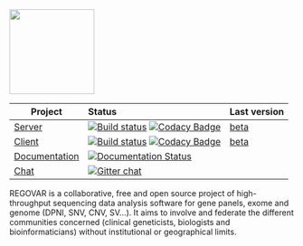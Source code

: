 <img src="https://raw.githubusercontent.com/REGOVAR/Regovar/master/logo/logotitle.color.png" height="150px"/>

| Project        | Status          | Last version |
| ------------- |:-------------|:--------------|
| [Server](https://github.com/REGOVAR/Regovar)       | [![Build status](https://travis-ci.org/REGOVAR/Regovar.svg)](https://travis-ci.org/REGOVAR/Regovar) [![Codacy Badge](https://api.codacy.com/project/badge/Grade/9a1ab34f68894e61a7fb84d1c7f101a8)](https://www.codacy.com/app/Ikit/Regovar?utm_source=github.com&amp;utm_medium=referral&amp;utm_content=REGOVAR/Regovar&amp;utm_campaign=Badge_Grade) | [beta](https://github.com/REGOVAR/Regovar/releases) |
| [Client](https://github.com/REGOVAR/QRegovar)        | [![Build status](https://ci.appveyor.com/api/projects/status/275xv8xawf4hn199?svg=true)](https://ci.appveyor.com/project/ikit/qregovar) [![Codacy Badge](https://api.codacy.com/project/badge/Grade/ec9575b135cb4479ac10866799b00e63)](https://www.codacy.com/app/Ikit/QRegovar?utm_source=github.com&amp;utm_medium=referral&amp;utm_content=REGOVAR/QRegovar&amp;utm_campaign=Badge_Grade) | [beta](https://github.com/REGOVAR/QRegovar/releases) |
| [Documentation](http://regovar.readthedocs.io/fr/latest/)           | [![Documentation Status](https://readthedocs.org/projects/regovar/badge/?version=latest)](https://readthedocs.org/projects/regovar/) | |
| [Chat](https://gitter.im/labsquare/Regovar) | [![Gitter chat](https://badges.gitter.im/gitterHQ/gitter.png)](https://gitter.im/labsquare/Regovar)

REGOVAR is a collaborative, free and open source project of high-throughput sequencing data analysis software for gene panels, exome and genome (DPNI, SNV, CNV, SV...). It aims to involve and federate the different communities concerned (clinical geneticists, biologists and bioinformaticians) without institutional or geographical limits.
